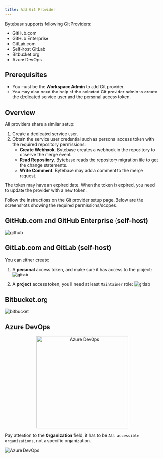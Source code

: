 ```yaml
---
title: Add Git Provider
---
```


Bytebase supports following Git Providers:

- GitHub.com
- GitHub Enterprise
- GitLab.com
- Self-host GitLab
- Bitbucket.org
- Azure DevOps

## Prerequisites

- You must be the **Workspace Admin** to add Git provider.
- You may also need the help of the selected Git provider admin to create the dedicated
  service user and the personal access token.

## Overview

All providers share a similar setup:

1. Create a dedicated service user.
1. Obtain the service user credential such as personal access token with the required repository permissions:
   - **Create Webhook**. Bytebase creates a webhook in the repository to observe the merge event.
   - **Read Repository**. Bytebase reads the repository migration file to get the change statements.
   - **Write Comment**. Bytebase may add a comment to the merge request.

<HintBlock type="info">

The token may have an expired date. When the token is expired, you need to update the provider with
a new token.

</HintBlock>

Follow the instructions on the Git provider setup page. Below are the screenshots showing the required
permissions/scopes.

## GitHub.com and GitHub Enterprise (self-host)

![github](/content/docs/vcs-integration/add-git-provider/github-access-token.webp)

## GitLab.com and GitLab (self-host)

You can either create:

1. A **personal** access token, and make sure it has access to the project:
  ![gitlab](/content/docs/vcs-integration/add-git-provider/gitlab-access-token-personal.webp)

1. A **project** access token, you'll need at least `Maintainer` role:
  ![gitlab](/content/docs/vcs-integration/add-git-provider/gitlab-access-token.webp)


## Bitbucket.org

![bitbucket](/content/docs/vcs-integration/add-git-provider/bitbucket-app-password-personal.webp)

## Azure DevOps

<p align="center">
<img src="/content/docs/vcs-integration/add-git-provider/azure-devops-access-token.webp" alt="Azure DevOps" width="300" height="auto"  />
</p>

Pay attention to the **Organization** field, it has to be `All accessible organizations`, not a specific organization.

![Azure DevOps](/content/docs/vcs-integration/add-git-provider/azure-devops-access-token2.webp)
